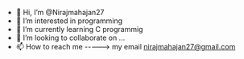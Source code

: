 - 👋 Hi, I’m @Nirajmahajan27
- 👀 I’m interested in programming
- 🌱 I’m currently learning C programmig
- 💞️ I’m looking to collaborate on ...
- 📫 How to reach me -----> my email nirajmahajan27@gmail.com

<!---
Nirajmahajan27/Nirajmahajan27 is a ✨ special ✨ repository because its `README.md` (this file) appears on your GitHub profile.
You can click the Preview link to take a look at your changes.
--->
